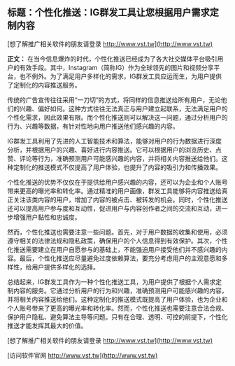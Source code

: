 ## **标题：个性化推送：IG群发工具让您根据用户需求定制内容**

[想了解推广相关软件的朋友请登录 http://www.vst.tw](http://www.vst.tw)

**正文：**
在当今信息爆炸的时代，个性化推送已经成为了各大社交媒体平台吸引用户的有效手段。其中，Instagram（简称IG）作为全球领先的图片和视频分享平台，也不例外。为了满足用户多样化的需求，IG群发工具应运而生，为用户提供了定制化的内容推送服务。

传统的广告宣传往往采用“一刀切”的方式，将同样的信息推送给所有用户，无论他们的兴趣、偏好如何。这种方式往往无法真正与用户建立起联系，无法满足用户的个性化需求，因此效果有限。而个性化推送则可以解决这一问题，通过分析用户的行为、兴趣等数据，有针对性地向用户推送他们感兴趣的内容。

IG群发工具利用了先进的人工智能技术和算法，能够对用户的行为数据进行深度分析，并根据用户的兴趣、喜好进行内容推送。它可以根据用户的浏览历史、点赞、评论等行为，准确预测用户可能感兴趣的内容，并将相关内容推送给他们。这种定制化的推送模式不仅提高了用户体验，也提升了内容的吸引力和传播效果。

个性化推送的优势不仅仅在于提供给用户感兴趣的内容，还可以为企业和个人账号带来更高的曝光率和转化率。通过精准的用户画像，群发工具能够将内容推送给真正关注该类内容的用户，增加了内容的被点击、被转发的机会。同时，个性化推送还可以提高用户参与度和互动性，促进用户与内容创作者之间的交流和互动，进一步增强用户黏性和忠诚度。

然而，个性化推送也需要注意一些问题。首先，对于用户数据的收集和使用，必须遵守相关的法律法规和隐私政策，确保用户的个人信息得到有效保护。其次，个性化推送需要建立在用户自愿参与的基础上，不能强迫用户接受他们并不感兴趣的内容。最后，个性化推送应尽量避免过度依赖算法，要充分考虑用户的主观意愿和多样性，给用户提供多样化的选择。

总结起来，IG群发工具作为一种个性化推送工具，为用户提供了根据个人需求定制内容的服务。它通过分析用户的行为和兴趣，准确预测用户可能感兴趣的内容，并将相关内容推送给他们。这种定制化的推送模式既提高了用户体验，也为企业和个人账号带来了更高的曝光率和转化率。然而，个性化推送也需要注意合法合规、保护用户隐私、避免算法主导等问题。只有在合理、透明、可控的前提下，个性化推送才能发挥其最大的价值。

[想了解推广相关软件的朋友请登录 http://www.vst.tw](http://www.vst.tw)


[访问软件官网 http://www.vst.tw](http://www.vst.tw)
